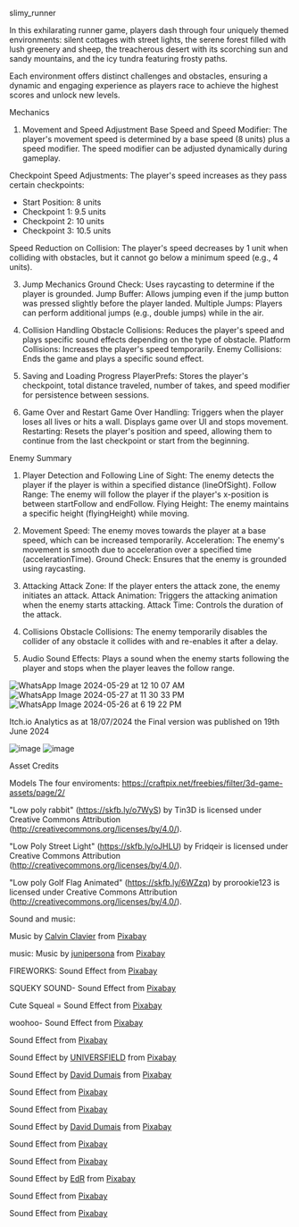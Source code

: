 slimy_runner

In this exhilarating runner game, players dash through four uniquely themed environments: silent cottages with street lights, the serene forest filled with lush greenery and sheep, the treacherous desert with its scorching sun and sandy mountains, and the icy tundra featuring frosty paths.

Each environment offers distinct challenges and obstacles, ensuring a dynamic and engaging experience as players race to achieve the highest scores and unlock new levels.

Mechanics
1. Movement and Speed Adjustment
Base Speed and Speed Modifier: The player's movement speed is determined by a base speed (8 units) plus a speed modifier. The speed modifier can be adjusted dynamically during gameplay.

Checkpoint Speed Adjustments: The player's speed increases as they pass certain checkpoints:
- Start Position: 8 units
- Checkpoint 1: 9.5 units
- Checkpoint 2: 10 units
- Checkpoint 3: 10.5 units
  
Speed Reduction on Collision: The player's speed decreases by 1 unit when colliding with obstacles, but it cannot go below a minimum speed (e.g., 4 units).

3. Jump Mechanics
Ground Check: Uses raycasting to determine if the player is grounded.
Jump Buffer: Allows jumping even if the jump button was pressed slightly before the player landed.
Multiple Jumps: Players can perform additional jumps (e.g., double jumps) while in the air.

4. Collision Handling
Obstacle Collisions: Reduces the player's speed and plays specific sound effects depending on the type of obstacle.
Platform Collisions: Increases the player's speed temporarily.
Enemy Collisions: Ends the game and plays a specific sound effect.

5. Saving and Loading Progress
PlayerPrefs: Stores the player's checkpoint, total distance traveled, number of takes, and speed modifier for persistence between sessions.

6. Game Over and Restart
Game Over Handling: Triggers when the player loses all lives or hits a wall. Displays game over UI and stops movement.
Restarting: Resets the player's position and speed, allowing them to continue from the last checkpoint or start from the beginning.

Enemy Summary
1. Player Detection and Following
Line of Sight: The enemy detects the player if the player is within a specified distance (lineOfSight).
Follow Range: The enemy will follow the player if the player's x-position is between startFollow and endFollow.
Flying Height: The enemy maintains a specific height (flyingHeight) while moving.

2. Movement
Speed: The enemy moves towards the player at a base speed, which can be increased temporarily.
Acceleration: The enemy's movement is smooth due to acceleration over a specified time (accelerationTime).
Ground Check: Ensures that the enemy is grounded using raycasting.

3. Attacking
Attack Zone: If the player enters the attack zone, the enemy initiates an attack.
Attack Animation: Triggers the attacking animation when the enemy starts attacking.
Attack Time: Controls the duration of the attack.

4. Collisions
Obstacle Collisions: The enemy temporarily disables the collider of any obstacle it collides with and re-enables it after a delay.

5. Audio
Sound Effects: Plays a sound when the enemy starts following the player and stops when the player leaves the follow range.

![WhatsApp Image 2024-05-29 at 12 10 07 AM](https://github.com/muthee-p/slimy_runner/assets/117924809/259c192c-3520-40f2-ab80-49118534f790)
![WhatsApp Image 2024-05-27 at 11 30 33 PM](https://github.com/muthee-p/slimy_runner/assets/117924809/6fe73a4a-6ac6-4ba5-8c1b-c48796200ea9)
![WhatsApp Image 2024-05-26 at 6 19 22 PM](https://github.com/muthee-p/slimy_runner/assets/117924809/290d2cee-1b08-4d98-8ccd-53b37f17d3fd)

Itch.io Analytics as at 18/07/2024
the Final version was published on 19th June 2024

![image](https://github.com/user-attachments/assets/8e70e9e1-c47c-4006-a8ac-6bdd2ad2cb01)
![image](https://github.com/user-attachments/assets/5c2b0cfe-448c-424e-8f64-a10766eb818d)



Asset Credits

Models
The four enviroments: https://craftpix.net/freebies/filter/3d-game-assets/page/2/

"Low poly rabbit" (https://skfb.ly/o7WyS) by Tin3D is licensed under Creative Commons Attribution (http://creativecommons.org/licenses/by/4.0/).

"Low Poly Street Light" (https://skfb.ly/oJHLU) by Fridqeir is licensed under Creative Commons Attribution (http://creativecommons.org/licenses/by/4.0/).

"Low poly Golf Flag Animated" (https://skfb.ly/6WZzq) by prorookie123 is licensed under Creative Commons Attribution (http://creativecommons.org/licenses/by/4.0/).

Sound and music:

Music by <a href="https://pixabay.com/users/calvinclavier-16027823/?utm_source=link-attribution&utm_medium=referral&utm_campaign=music&utm_content=201837">Calvin Clavier</a> from <a href="https://pixabay.com/music//?utm_source=link-attribution&utm_medium=referral&utm_campaign=music&utm_content=201837">Pixabay</a>

music: Music by <a href="https://pixabay.com/users/junipersona-35113928/?utm_source=link-attribution&utm_medium=referral&utm_campaign=music&utm_content=153030">junipersona</a> from <a href="https://pixabay.com/music//?utm_source=link-attribution&utm_medium=referral&utm_campaign=music&utm_content=153030">Pixabay</a>

FIREWORKS: Sound Effect from <a href="https://pixabay.com/sound-effects/?utm_source=link-attribution&utm_medium=referral&utm_campaign=music&utm_content=24781">Pixabay</a>

SQUEKY SOUND- Sound Effect from <a href="https://pixabay.com/sound-effects/?utm_source=link-attribution&utm_medium=referral&utm_campaign=music&utm_content=7044">Pixabay</a>

Cute Squeal = Sound Effect from <a href="https://pixabay.com/sound-effects/?utm_source=link-attribution&utm_medium=referral&utm_campaign=music&utm_content=39519">Pixabay</a>

woohoo- Sound Effect from <a href="https://pixabay.com/sound-effects/?utm_source=link-attribution&utm_medium=referral&utm_campaign=music&utm_content=82843">Pixabay</a>

Sound Effect from <a href="https://pixabay.com/sound-effects/?utm_source=link-attribution&utm_medium=referral&utm_campaign=music&utm_content=45622">Pixabay</a>

Sound Effect by <a href="https://pixabay.com/users/universfield-28281460/?utm_source=link-attribution&utm_medium=referral&utm_campaign=music&utm_content=122256">UNIVERSFIELD</a> from <a href="https://pixabay.com/sound-effects//?utm_source=link-attribution&utm_medium=referral&utm_campaign=music&utm_content=122256">Pixabay</a>

Sound Effect by <a href="https://pixabay.com/users/daviddumaisaudio-41768500/?utm_source=link-attribution&utm_medium=referral&utm_campaign=music&utm_content=195717">David Dumais</a> from <a href="https://pixabay.com//?utm_source=link-attribution&utm_medium=referral&utm_campaign=music&utm_content=195717">Pixabay</a>

Sound Effect from <a href="https://pixabay.com/sound-effects/?utm_source=link-attribution&utm_medium=referral&utm_campaign=music&utm_content=47639">Pixabay</a>

Sound Effect from <a href="https://pixabay.com/?utm_source=link-attribution&utm_medium=referral&utm_campaign=music&utm_content=90736">Pixabay</a>

Sound Effect by <a href="https://pixabay.com/users/daviddumaisaudio-41768500/?utm_source=link-attribution&utm_medium=referral&utm_campaign=music&utm_content=194036">David Dumais</a> from <a href="https://pixabay.com/sound-effects//?utm_source=link-attribution&utm_medium=referral&utm_campaign=music&utm_content=194036">Pixabay</a>

Sound Effect from <a href="https://pixabay.com/sound-effects/?utm_source=link-attribution&utm_medium=referral&utm_campaign=music&utm_content=68694">Pixabay</a>

Sound Effect from <a href="https://pixabay.com/sound-effects/?utm_source=link-attribution&utm_medium=referral&utm_campaign=music&utm_content=14584">Pixabay</a>

Sound Effect by <a href="https://pixabay.com/users/edr-1177074/?utm_source=link-attribution&utm_medium=referral&utm_campaign=music&utm_content=9203">EdR</a> from <a href="https://pixabay.com//?utm_source=link-attribution&utm_medium=referral&utm_campaign=music&utm_content=9203">Pixabay</a>

Sound Effect from <a href="https://pixabay.com/sound-effects/?utm_source=link-attribution&utm_medium=referral&utm_campaign=music&utm_content=88478">Pixabay</a>

Sound Effect from <a href="https://pixabay.com/sound-effects/?utm_source=link-attribution&utm_medium=referral&utm_campaign=music&utm_content=83483">Pixabay</a>


